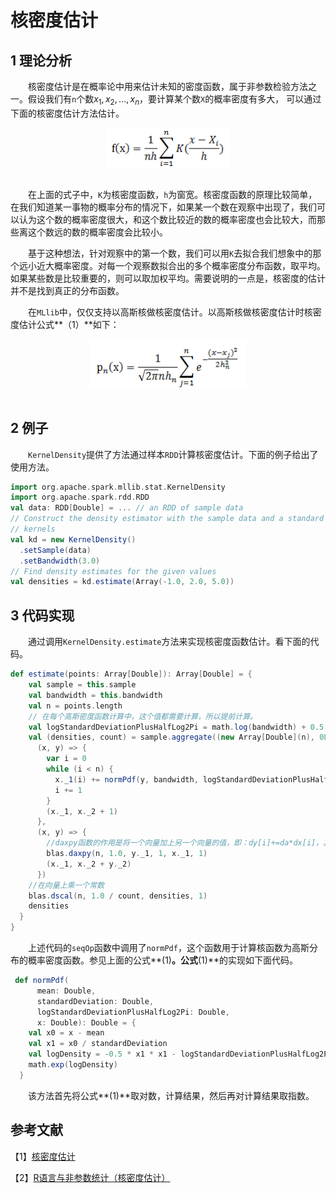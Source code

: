 # 核密度估计

## 1 理论分析

&emsp;&emsp;核密度估计是在概率论中用来估计未知的密度函数，属于非参数检验方法之一。假设我们有`n`个数$x_{1},x_{2},...,x_{n}$，要计算某个数`X`的概率密度有多大，
可以通过下面的核密度估计方法估计。

<div  align="center"><img src="imgs/5.1.png" width = "200" height = "65" alt="5.1" align="center" /></div><br>

&emsp;&emsp;在上面的式子中，`K`为核密度函数，`h`为窗宽。核密度函数的原理比较简单，在我们知道某一事物的概率分布的情况下，如果某一个数在观察中出现了，我们可以认为这个数的概率密度很大，和这个数比较近的数的概率密度也会比较大，而那些离这个数远的数的概率密度会比较小。

&emsp;&emsp;基于这种想法，针对观察中的第一个数，我们可以用`K`去拟合我们想象中的那个远小近大概率密度。对每一个观察数拟合出的多个概率密度分布函数，取平均。如果某些数是比较重要的，则可以取加权平均。需要说明的一点是，核密度的估计并不是找到真正的分布函数。

&emsp;&emsp;在`MLlib`中，仅仅支持以高斯核做核密度估计。以高斯核做核密度估计时核密度估计公式**（1）**如下：

<div  align="center"><img src="imgs/5.2.png" width = "250" height = "80" alt="5.1" align="center" /></div><br>

## 2 例子

&emsp;&emsp;`KernelDensity`提供了方法通过样本`RDD`计算核密度估计。下面的例子给出了使用方法。

```scala
import org.apache.spark.mllib.stat.KernelDensity
import org.apache.spark.rdd.RDD
val data: RDD[Double] = ... // an RDD of sample data
// Construct the density estimator with the sample data and a standard deviation for the Gaussian
// kernels
val kd = new KernelDensity()
  .setSample(data)
  .setBandwidth(3.0)
// Find density estimates for the given values
val densities = kd.estimate(Array(-1.0, 2.0, 5.0))
```

## 3 代码实现

&emsp;&emsp;通过调用`KernelDensity.estimate`方法来实现核密度函数估计。看下面的代码。

```scala
def estimate(points: Array[Double]): Array[Double] = {
    val sample = this.sample
    val bandwidth = this.bandwidth
    val n = points.length
    // 在每个高斯密度函数计算中，这个值都需要计算，所以提前计算。
    val logStandardDeviationPlusHalfLog2Pi = math.log(bandwidth) + 0.5 * math.log(2 * math.Pi)
    val (densities, count) = sample.aggregate((new Array[Double](n), 0L))(
      (x, y) => {
        var i = 0
        while (i < n) {
          x._1(i) += normPdf(y, bandwidth, logStandardDeviationPlusHalfLog2Pi, points(i))
          i += 1
        }
        (x._1, x._2 + 1)
      },
      (x, y) => {
        //daxpy函数的作用是将一个向量加上另一个向量的值，即：dy[i]+=da*dx[i]，其中da为常数
        blas.daxpy(n, 1.0, y._1, 1, x._1, 1)
        (x._1, x._2 + y._2)
      })
    //在向量上乘一个常数
    blas.dscal(n, 1.0 / count, densities, 1)
    densities
  }
}
```
&emsp;&emsp;上述代码的`seqOp`函数中调用了`normPdf`，这个函数用于计算核函数为高斯分布的概率密度函数。参见上面的公式**(1)**。公式**(1)**的实现如下面代码。

```scala
 def normPdf(
      mean: Double,
      standardDeviation: Double,
      logStandardDeviationPlusHalfLog2Pi: Double,
      x: Double): Double = {
    val x0 = x - mean
    val x1 = x0 / standardDeviation
    val logDensity = -0.5 * x1 * x1 - logStandardDeviationPlusHalfLog2Pi
    math.exp(logDensity)
  }
```
&emsp;&emsp;该方法首先将公式**(1)**取对数，计算结果，然后再对计算结果取指数。

## 参考文献

【1】[核密度估计](http://blog.163.com/zhuandi_h/blog/static/1802702882012111092743556/)

【2】[R语言与非参数统计（核密度估计）](http://blog.sina.com.cn/s/blog_62b37bfe0101homb.html)
